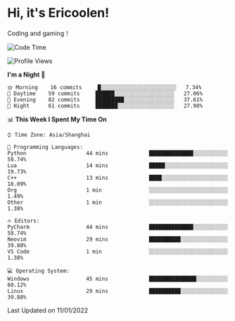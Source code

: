 # Hi, it's Ericoolen!
Coding and gaming！

<!--START_SECTION:waka-->
![Code Time](http://img.shields.io/badge/Code%20Time-150%20hrs%205%20mins-blue)

![Profile Views](http://img.shields.io/badge/Profile%20Views-3-blue)

**I'm a Night 🦉** 

```text
🌞 Morning    16 commits     █░░░░░░░░░░░░░░░░░░░░░░░░   7.34% 
🌆 Daytime    59 commits     ██████░░░░░░░░░░░░░░░░░░░   27.06% 
🌃 Evening    82 commits     █████████░░░░░░░░░░░░░░░░   37.61% 
🌙 Night      61 commits     ███████░░░░░░░░░░░░░░░░░░   27.98%

```


📊 **This Week I Spent My Time On** 

```text
⌚︎ Time Zone: Asia/Shanghai

💬 Programming Languages: 
Python                   44 mins             ██████████████░░░░░░░░░░░   58.74% 
Lua                      14 mins             █████░░░░░░░░░░░░░░░░░░░░   19.73% 
C++                      13 mins             ████░░░░░░░░░░░░░░░░░░░░░   18.09% 
Org                      1 min               ░░░░░░░░░░░░░░░░░░░░░░░░░   1.49% 
Other                    1 min               ░░░░░░░░░░░░░░░░░░░░░░░░░   1.38%

🔥 Editors: 
PyCharm                  44 mins             ██████████████░░░░░░░░░░░   58.74% 
Neovim                   29 mins             ██████████░░░░░░░░░░░░░░░   39.88% 
VS Code                  1 min               ░░░░░░░░░░░░░░░░░░░░░░░░░   1.38%

💻 Operating System: 
Windows                  45 mins             ███████████████░░░░░░░░░░   60.12% 
Linux                    29 mins             ██████████░░░░░░░░░░░░░░░   39.88%

```


 Last Updated on 11/01/2022
<!--END_SECTION:waka-->

